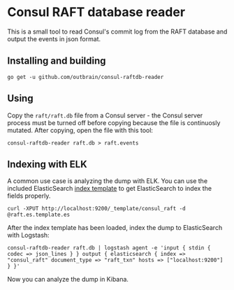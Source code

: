 # Consul RAFT database reader

This is a small tool to read Consul's commit log from the RAFT database and output the events in json format.


## Installing and building

```
go get -u github.com/outbrain/consul-raftdb-reader
```

## Using

Copy the `raft/raft.db` file from a Consul server - the Consul server process must be turned off before copying because the file is continuosly mutated. After copying, open the file with this tool:

```
consul-raftdb-reader raft.db > raft.events
```

## Indexing with ELK

A common use case is analyzing the dump with ELK. You can use the included ElasticSearch [index template](raft.es.template.json) to get ElasticSearch to index the fields properly.

```
curl -XPUT http://localhost:9200/_template/consul_raft -d @raft.es.template.es
```

After the index template has been loaded, index the dump to ElasticSearch with Logstash:
```
consul-raftdb-reader raft.db | logstash agent -e 'input { stdin { codec => json_lines } } output { elasticsearch { index => "consul_raft" document_type => "raft_txn" hosts => ["localhost:9200"] } }'
```

Now you can analyze the dump in Kibana.
